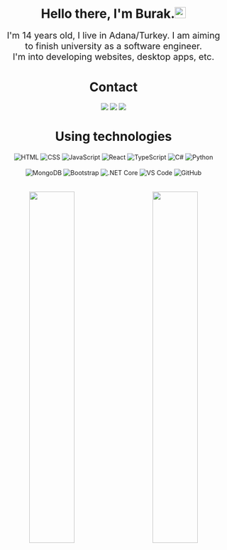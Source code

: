 <!-- github.com/Mehmetali345dev'den alınmıstır tsk mehmet -->
<h1 align="center">Hello there, I'm Burak.<img src="https://media.giphy.com/media/hvRJCLFzcasrR4ia7z/giphy.gif" width="25px"></h1>
<p align="center" style="text-align: center; font-size: 20px;">
I'm 14 years old, I live in Adana/Turkey. I am aiming to finish university as a software engineer.<br>I'm into developing websites, desktop apps, etc. </p>


<div>
	<h1 align="center">Contact
  </h1>
</div>

<div align="center">
    <a href="https://discord.com/users/888778343749672981" target="_blank"><img src="https://shields.io/badge/Discord-111111.svg?&style=for-the-badge&logo=discord"></a>
    <a href="https://github.com/arwellbk" target="_blank"><img src="https://shields.io/badge/GitHub-111111.svg?&style=for-the-badge&logo=github"></a>
    <a href="https://arwell.me" target="_blank"><img src="https://shields.io/badge/Personal Website-111111.svg?&style=for-the-badge"></a>
</div>

<div>
<h1 align="center">
  Using technologies
  </h1></div>
<div align="center">
    <img alt="HTML" align="center" src="https://img.shields.io/badge/-HTML5-E34F26?style=for-the-badge&logo=html5&logoColor=white"/>
    <img alt="CSS" align="center" src="https://img.shields.io/badge/-CSS3-264de4?style=for-the-badge&logo=css3&logoColor=white"/>
    <img alt="JavaScript" align="center" src="https://img.shields.io/badge/-Javascript-edb200?style=for-the-badge&logo=javascript&logoColor=white"/>
    <img alt="React" align="center" src="https://img.shields.io/badge/react-%2320232a.svg?style=for-the-badge&logo=react&logoColor=%2361DAFB"/>
    <img alt="TypeScript" align="center" src="https://img.shields.io/badge/-Typescript-007acc?style=for-the-badge&logo=typescript&logoColor=white"/>
    <img alt="C#" align="center" src="https://img.shields.io/badge/c%23-%23239120.svg?style=for-the-badge&logo=c-sharp&logoColor=white"/>
    <img alt="Python" align="center" src="https://img.shields.io/badge/Python-0078d7.svg?style=for-the-badge&logo=python&logoColor=white"/>
<br><br>
    <img alt="MongoDB" align="center" src ="https://img.shields.io/badge/MongoDB-%234ea94b.svg?style=for-the-badge&logo=mongodb&logoColor=white"/>
    <img alt="Bootstrap" align="center" src="https://img.shields.io/badge/-Bootstrap-CC6699?style=for-the-badge&logo=bootstrap&logoColor=white"/>
    <img alt=".NET Core" align="center" src="https://img.shields.io/badge/.NET-5C2D91?style=for-the-badge&logo=.net&logoColor=white"/>
    <img alt="VS Code" align="center" src="https://img.shields.io/badge/VS Code-0078d7.svg?style=for-the-badge&logo=visual-studio-code&logoColor=white"/>
    <img alt="GitHub" align="center" src="https://img.shields.io/badge/github-%23121011.svg?style=for-the-badge&logo=github&logoColor=white"/>
<br><br><br>
</div>

<div align="center">
<img align="left" width="45%" src="https://github-readme-stats.vercel.app/api?username=arwellbk&theme=dark&hide_border=true">
<img width="45%" align="right" src="https://github-readme-stats.vercel.app/api/top-langs/?username=arwellbk&theme=dark&hide_border=true&layout=compact">
</div>

